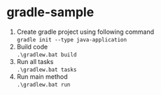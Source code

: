 # gradle-sample
1. Create gradle project using following command  
`gradle init --type java-application`
1. Build code  
`.\gradlew.bat build`
1. Run all tasks  
`.\gradlew.bat tasks`
1. Run main method  
`.\gradlew.bat run`
